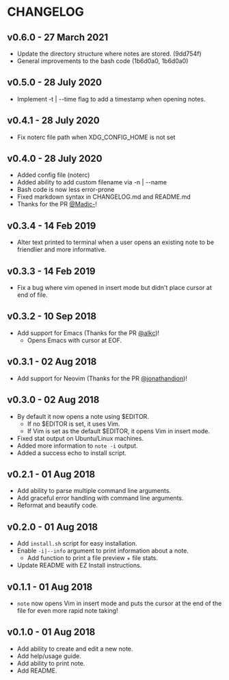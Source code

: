 # CHANGELOG

## v0.6.0 - 27 March 2021
* Update the directory structure where notes are stored. (9dd754f)
* General improvements to the bash code (1b6d0a0, 1b6d0a0)

## v0.5.0 - 28 July 2020
* Implement -t | --time flag to add a timestamp when opening notes.

## v0.4.1 - 28 July 2020
* Fix noterc file path when XDG_CONFIG_HOME is not set

## v0.4.0 - 28 July 2020

* Added config file (noterc)
* Added ability to add custom filename via -n | --name
* Bash code is now less error-prone
* Fixed markdown syntax in CHANGELOG.md and README.md
* Thanks for the PR [@Madic-](https://github.com/Madic-)!

## v0.3.4 - 14 Feb 2019

* Alter text printed to terminal when a user opens an existing note to be friendlier
and more informative.

## v0.3.3 - 14 Feb 2019

* Fix a bug where vim opened in insert mode but didn't place cursor at end of file.

## v0.3.2 - 10 Sep 2018

* Add support for Emacs (Thanks for the PR [@alkc](https://github.com/alkc))!
  * Opens Emacs with cursor at EOF.

## v0.3.1 - 02 Aug 2018

* Add support for Neovim (Thanks for the PR [@jonathandion](https://github.com/jonathandion))!

## v0.3.0 - 02 Aug 2018

* By default it now opens a note using $EDITOR.
  * If no $EDITOR is set, it uses Vim.
  * If Vim is set as the default $EDITOR, it opens Vim in insert mode.
* Fixed stat output on Ubuntu/Linux machines.
* Added more information to `note -i` output.
* Added a success echo to install script.

## v0.2.1 - 01 Aug 2018

* Add ability to parse multiple command line arguments.
* Add graceful error handling with command line arguments.
* Reformat and beautify code.

## v0.2.0 - 01 Aug 2018

* Add `install.sh` script for easy installation.
* Enable `-i|--info` argument to print information about a note.
  * Add function to print a file preview + file stats.
* Update README with EZ Install instructions.

## v0.1.1 - 01 Aug 2018

* `note` now opens Vim in insert mode and puts the cursor at the end of the file
for even more rapid note taking!


## v0.1.0 - 01 Aug 2018

* Add ability to create and edit a new note.
* Add help/usage guide.
* Add ability to print note.
* Add README.
